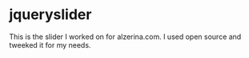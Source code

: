 jqueryslider
============

This is the slider I worked on for alzerina.com. I used open source and tweeked it for my needs.
